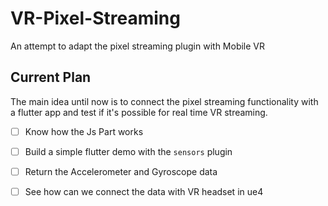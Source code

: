 # VR-Pixel-Streaming
An attempt to adapt the pixel streaming plugin with Mobile VR

## Current Plan
The main idea until now is to connect the pixel streaming functionality with a flutter app and test if it's possible for real time VR streaming.

- [ ] Know how the Js Part works
- [ ] Build a simple flutter demo with the `sensors` plugin
- [ ] Return the Accelerometer and Gyroscope data
- [ ] See how can we connect the data with VR headset in ue4

